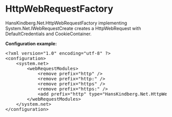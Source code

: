 # HttpWebRequestFactory
HansKindberg.Net.HttpWebRequestFactory implementing System.Net.IWebRequestCreate creates a HttpWebRequest with DefaultCredentials and CookieContainer.

**Configuration example:**
<pre>
&lt;?xml version="1.0" encoding="utf-8" ?&gt;
&lt;configuration&gt;
	&lt;system.net&gt;
		&lt;webRequestModules&gt;
			&lt;remove prefix="http" /&gt;
			&lt;remove prefix="http:" /&gt;
			&lt;remove prefix="https" /&gt;
			&lt;remove prefix="https:" /&gt;
			&lt;add prefix="http" type="HansKindberg.Net.HttpWebRequestFactory, HansKindberg" /&gt;
		&lt;/webRequestModules&gt;
	&lt;/system.net&gt;
&lt;/configuration&gt;
</pre>